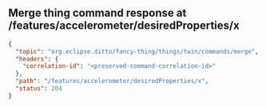 ## Merge thing command response at /features/accelerometer/desiredProperties/x

```json
{
  "topic": "org.eclipse.ditto/fancy-thing/things/twin/commands/merge",
  "headers": {
    "correlation-id": "<preserved-command-correlation-id>"
  },
  "path": "/features/accelerometer/desiredProperties/x",
  "status": 204
}
```
